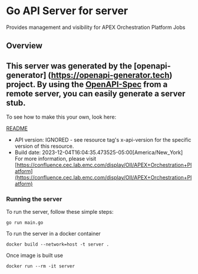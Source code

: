 # Go API Server for server

Provides management and visibility for APEX Orchestration Platform Jobs

## Overview
This server was generated by the [openapi-generator]
(https://openapi-generator.tech) project.
By using the [OpenAPI-Spec](https://github.com/OAI/OpenAPI-Specification) from a remote server, you can easily generate a server stub.
-

To see how to make this your own, look here:

[README](https://openapi-generator.tech)

- API version: IGNORED - see resource tag&#39;s x-api-version for the specific version of this resource.
- Build date: 2023-12-04T16:04:35.473525-05:00[America/New_York]
For more information, please visit [https://confluence.cec.lab.emc.com/display/OII/APEX+Orchestration+Platform](https://confluence.cec.lab.emc.com/display/OII/APEX+Orchestration+Platform)


### Running the server
To run the server, follow these simple steps:

```
go run main.go
```

To run the server in a docker container
```
docker build --network=host -t server .
```

Once image is built use
```
docker run --rm -it server
```
